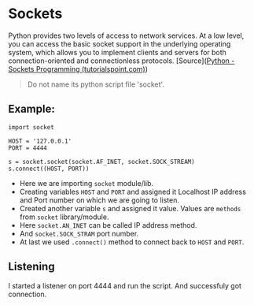 # Sockets
Python provides two levels of access to network services. At a low level, you can access the basic socket support in the underlying operating system, which allows you to implement clients and servers for both connection-oriented and connectionless protocols.
[Source]([Python - Sockets Programming (tutorialspoint.com)](https://www.tutorialspoint.com/python_network_programming/python_sockets_programming.htm#))

> Do not name its python script file 'socket'. 

## Example:

```
import socket

HOST = '127.0.0.1'
PORT = 4444

s = socket.socket(socket.AF_INET, socket.SOCK_STREAM)
s.connect((HOST, PORT))
```

- Here we are importing `socket` module/lib.
- Creating variables  `HOST` and `PORT` and assigned it Localhost IP address and Port number on which we are going to listen.
- Created another variable `s` and assigned it value. Values are `methods` from `socket` library/module.
- Here `socket.AN_INET` can be called IP address method.
- And `socket.SOCK_STRAM` port number.
- At last we used `.connect()` method to connect back to `HOST` and `PORT`.

## Listening
I started a listener on port 4444 and run the script.
And successfuly got connection.
